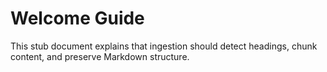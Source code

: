 # Welcome Guide

This stub document explains that ingestion should detect headings, chunk content, and preserve Markdown structure.
